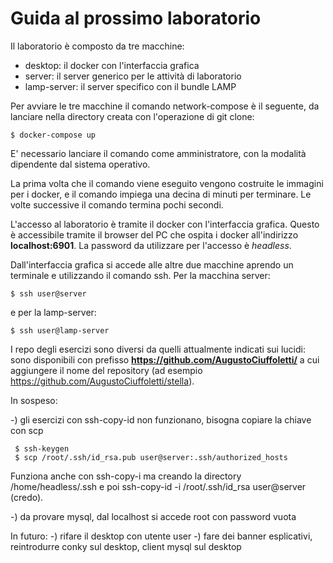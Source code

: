 # Guida al prossimo laboratorio

Il laboratorio è composto da tre macchine:

- desktop: il docker con l'interfaccia grafica
- server: il server generico per le attività di laboratorio
- lamp-server: il server specifico con il bundle LAMP

Per avviare le tre macchine il comando network-compose è il seguente,
da lanciare nella directory creata con l'operazione di git clone:

    $ docker-compose up

E' necessario lanciare il comando come amministratore, con la modalità dipendente dal sistema operativo.

La prima volta che il comando viene eseguito vengono costruite le immagini per i docker, e il comando impiega una decina di minuti per terminare. Le volte successive il comando termina pochi secondi.

L'accesso al laboratorio è tramite il docker con l'interfaccia grafica. Questo è accessibile tramite il browser del PC che ospita i docker all'indirizzo **localhost:6901**. La password da utilizzare per l'accesso è *headless*.

Dall'interfaccia grafica si accede alle altre due macchine aprendo un terminale e utilizzando il comando ssh. Per la macchina server:

    $ ssh user@server

e per la lamp-server:

    $ ssh user@lamp-server

I repo degli esercizi sono diversi da quelli attualmente indicati sui lucidi: sono disponibili con prefisso **https://github.com/AugustoCiuffoletti/** a cui aggiungere il nome del repository (ad esempio https://github.com/AugustoCiuffoletti/stella).

In sospeso:

-) gli esercizi con ssh-copy-id non funzionano, bisogna copiare la chiave con scp

     $ ssh-keygen
     $ scp /root/.ssh/id_rsa.pub user@server:.ssh/authorized_hosts

Funziona anche con ssh-copy-i ma creando la directory /home/headless/.ssh e poi ssh-copy-id -i /root/.ssh/id_rsa user@server (credo).

-) da provare mysql, dal localhost si accede root con password vuota

In futuro:
-) rifare il desktop con utente user
-) fare dei banner esplicativi, reintrodurre conky sul desktop, client mysql sul desktop
